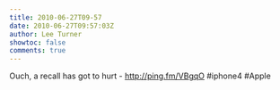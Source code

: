 ```yaml
---
title: 2010-06-27T09-57
date: 2010-06-27T09:57:03Z
author: Lee Turner
showtoc: false
comments: true
---
```


Ouch, a recall has got to hurt - http://ping.fm/VBgqO #iphone4 #Apple

